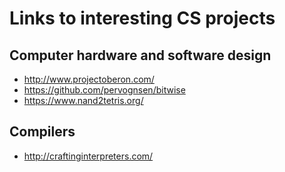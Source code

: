 # Links to interesting CS projects
## Computer hardware and software design
* http://www.projectoberon.com/
* https://github.com/pervognsen/bitwise
* https://www.nand2tetris.org/
## Compilers
* http://craftinginterpreters.com/
